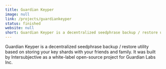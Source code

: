 ```yaml
---
title: Guardian Keyper
image: null
link: /projects/guardiankeyper
status: finished
website: null
short: Guardian Keyper is a decentralized seedphrase backup / restore utility based on storing your key shards with your friends and family. It was built by Intersubjective as a white-label open-source project for Guardian Labs Inc.
---
```


Guardian Keyper is a decentralized seedphrase backup / restore utility based on storing your key shards with your friends and family. It was built by Intersubjective as a white-label open-source project for Guardian Labs Inc.
